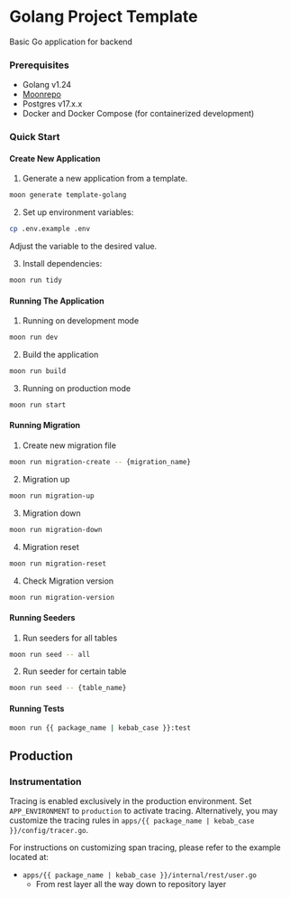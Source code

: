 # Golang Project Template
Basic Go application for backend

### Prerequisites

- Golang v1.24
- [Moonrepo](https://moonrepo.dev/docs/getting-started/installation)
- Postgres v17.x.x
- Docker and Docker Compose (for containerized development)

### Quick Start

#### Create New Application

1. Generate a new application from a template.

```bash
moon generate template-golang
```

2. Set up environment variables:
```bash
cp .env.example .env
```
Adjust the variable to the desired value.

3. Install dependencies:
```bash
moon run tidy
```

#### Running The Application

1. Running on development mode
```bash
moon run dev
```

2. Build the application
```bash
moon run build
```

3. Running on production mode
```bash
moon run start
```

#### Running Migration

1. Create new migration file
```bash
moon run migration-create -- {migration_name}
```

2. Migration up
```bash
moon run migration-up
```

3. Migration down
```bash
moon run migration-down
```

4. Migration reset
```bash
moon run migration-reset
```

4. Check Migration version
```bash
moon run migration-version
```

#### Running Seeders

1. Run seeders for all tables
```bash
moon run seed -- all
```

2. Run seeder for certain table
```bash
moon run seed -- {table_name}
```
#### Running Tests

```bash
moon run {{ package_name | kebab_case }}:test
```

## Production

### Instrumentation
Tracing is enabled exclusively in the production environment. Set `APP_ENVIRONMENT` to `production` to activate tracing. Alternatively, you may customize the tracing rules in `apps/{{ package_name | kebab_case }}/config/tracer.go`.

For instructions on customizing span tracing, please refer to the example located at:
- `apps/{{ package_name | kebab_case }}/internal/rest/user.go`
    - From rest layer all the way down to repository layer

